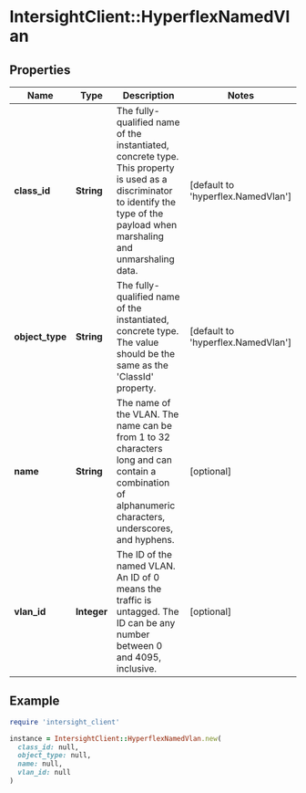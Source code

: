 # IntersightClient::HyperflexNamedVlan

## Properties

| Name | Type | Description | Notes |
| ---- | ---- | ----------- | ----- |
| **class_id** | **String** | The fully-qualified name of the instantiated, concrete type. This property is used as a discriminator to identify the type of the payload when marshaling and unmarshaling data. | [default to &#39;hyperflex.NamedVlan&#39;] |
| **object_type** | **String** | The fully-qualified name of the instantiated, concrete type. The value should be the same as the &#39;ClassId&#39; property. | [default to &#39;hyperflex.NamedVlan&#39;] |
| **name** | **String** | The name of the VLAN. The name can be from 1 to 32 characters long and can contain a combination of alphanumeric characters, underscores, and hyphens. | [optional] |
| **vlan_id** | **Integer** | The ID of the named VLAN. An ID of 0 means the traffic is untagged. The ID can be any number between 0 and 4095, inclusive. | [optional] |

## Example

```ruby
require 'intersight_client'

instance = IntersightClient::HyperflexNamedVlan.new(
  class_id: null,
  object_type: null,
  name: null,
  vlan_id: null
)
```


